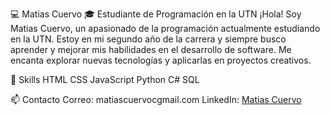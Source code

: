💻 Matias Cuervo
🎓 Estudiante de Programación en la UTN
¡Hola! Soy Matias Cuervo, un apasionado de la programación actualmente estudiando en la UTN. Estoy en mi segundo año de la carrera y siempre busco aprender y mejorar mis habilidades en el desarrollo de software. Me encanta explorar nuevas tecnologías y aplicarlas en proyectos creativos.

🔧 Skills
HTML
CSS
JavaScript
Python
C#
SQL


📫 Contacto
Correo: matiascuervocgmail.com
LinkedIn: [Matias Cuervo
](https://www.linkedin.com/in/matias-tomas-cuervo-b37396303/)
